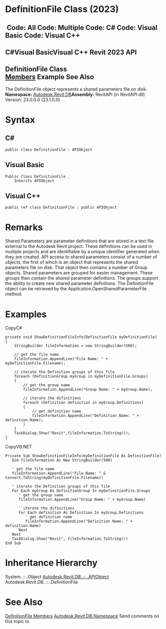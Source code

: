 # DefinitionFile Class (2023)

﻿
 Code: All Code: Multiple Code: C# Code: Visual Basic Code: Visual C++   
---  
C#Visual BasicVisual C++
Revit 2023 API  
---  
DefinitionFile Class  
[Members](1813df9f-b4e0-5980-e159-fe8393dd0a5b.md "DefinitionFile Members") Example See Also  
---  
The DefinitionFile object represents a shared parameters file on disk.
**Namespace:** [Autodesk.Revit.DB](87546ba7-461b-c646-cbb1-2cb8f5bff8b2.md "Autodesk.Revit.DB Namespace")**Assembly:** RevitAPI (in RevitAPI.dll) Version: 23.0.0.0 (23.1.0.0)
# Syntax
C#  
---  
```text
public class DefinitionFile : APIObject
```
  
Visual Basic  
---  
```text
Public Class DefinitionFile _
	Inherits APIObject
```
  
Visual C++  
---  
```text
public ref class DefinitionFile : public APIObject
```
  
# Remarks
Shared Parameters are parameter definitions that are stored in a text file external to the Autodesk Revit project. These definitions can be used in multiple projects and are identifiable by a unique identifier generated when they are created. API access to shared parameters consist of a number of objects, the first of which is an object that represents the shared parameters file on disk. That object then contains a number of Group objects. Shared parameters are grouped for easier management. These groups then contain the shared parameter definitions. The groups support the ability to create new shared parameter definitions. The DefinitionFile object can be retrieved by the Application.OpenSharedParameterFile method.
# Examples
CopyC#
```text
private void ShowDefinitionFileInfo(DefinitionFile myDefinitionFile)
{
    StringBuilder fileInformation = new StringBuilder(500);

    // get the file name 
    fileInformation.AppendLine("File Name: " + myDefinitionFile.Filename);

    // iterate the Definition groups of this file
    foreach (DefinitionGroup myGroup in myDefinitionFile.Groups)
    {
        // get the group name
        fileInformation.AppendLine("Group Name: " + myGroup.Name);

        // iterate the difinitions
        foreach (Definition definition in myGroup.Definitions)
        {
            // get definition name
            fileInformation.AppendLine("Definition Name: " + definition.Name);
        }
    }
    TaskDialog.Show("Revit",fileInformation.ToString());
}
```

CopyVB.NET
```text
Private Sub ShowDefinitionFileInfo(myDefinitionFile As DefinitionFile)
   Dim fileInformation As New StringBuilder(500)

   ' get the file name 
   fileInformation.AppendLine("File Name: " & Convert.ToString(myDefinitionFile.Filename))

   ' iterate the Definition groups of this file
   For Each myGroup As DefinitionGroup In myDefinitionFile.Groups
      ' get the group name
      fileInformation.AppendLine("Group Name: " + myGroup.Name)

      ' iterate the difinitions
      For Each definition As Definition In myGroup.Definitions
         ' get definition name
         fileInformation.AppendLine("Definition Name: " + definition.Name)
      Next
   Next
   TaskDialog.Show("Revit", fileInformation.ToString())
End Sub
```

# Inheritance Hierarchy
System..::..Object [Autodesk.Revit.DB..::..APIObject](beb86ef5-39ad-3f0d-0cd9-0c929387a2bb.md "APIObject Class") Autodesk.Revit.DB..::..DefinitionFile
# See Also
[DefinitionFile Members](1813df9f-b4e0-5980-e159-fe8393dd0a5b.md "DefinitionFile Members")
[Autodesk.Revit.DB Namespace](87546ba7-461b-c646-cbb1-2cb8f5bff8b2.md "Autodesk.Revit.DB Namespace")
Send comments on this topic to 